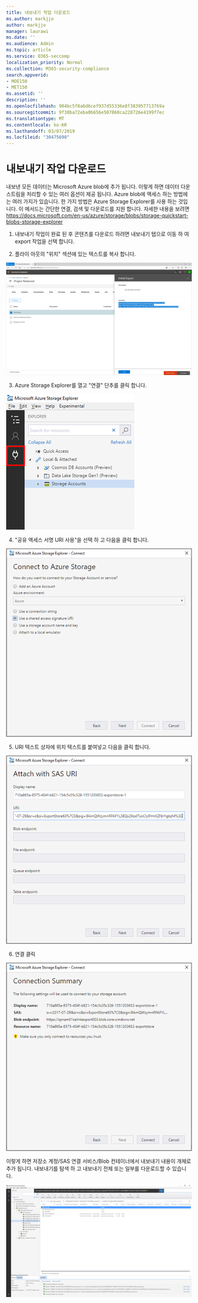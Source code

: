 ```yaml
---
title: 내보내기 작업 다운로드
ms.author: markjjo
author: markjjo
manager: laurawi
ms.date: ''
ms.audience: Admin
ms.topic: article
ms.service: O365-seccomp
localization_priority: Normal
ms.collection: M365-security-compliance
search.appverid:
- MOE150
- MET150
ms.assetid: ''
description: ''
ms.openlocfilehash: 904bc5f8a6d6cef937d55336e8f383957713769a
ms.sourcegitcommit: 9f38ba72eba0b656e507860ca228726e4199f7ec
ms.translationtype: MT
ms.contentlocale: ko-KR
ms.lasthandoff: 03/07/2019
ms.locfileid: "30475698"
---
```

# <a name="download-export-jobs"></a>내보내기 작업 다운로드

내보낸 모든 데이터는 Microsoft Azure blob에 추가 됩니다. 이렇게 하면 데이터 다운스트림을 처리할 수 있는 여러 옵션이 제공 됩니다. Azure blob에 액세스 하는 방법에는 여러 가지가 있습니다. 한 가지 방법은 Azure Storage Explorer를 사용 하는 것입니다. 이 메서드는 간단한 연결, 검색 및 다운로드를 지원 합니다. 자세한 내용을 보려면<https://docs.microsoft.com/en-us/azure/storage/blobs/storage-quickstart-blobs-storage-explorer>

1.  내보내기 작업이 완료 된 후 콘텐츠를 다운로드 하려면 내보내기 탭으로 이동 하 여 export 작업을 선택 합니다.

2.  플라이 아웃의 "위치" 섹션에 있는 텍스트를 복사 합니다.

![](../media/eDiscoExportJob.png)

3.  Azure Storage Explorer를 열고 "연결" 단추를 클릭 합니다.

![](../media/AzureStorageConnect.png)

4.  "공유 액세스 서명 URI 사용"을 선택 하 고 다음을 클릭 합니다.

![](../media/AzureStorageConnect2.png)

5.  URI 텍스트 상자에 위치 텍스트를 붙여넣고 다음을 클릭 합니다.

![](../media/AzureStorageConnect3.png)

6.  연결 클릭

![](../media/AzureStorageConnect4.png)

이렇게 하면 저장소 계정/SAS 연결 서비스/Blob 컨테이너에서 내보내기 내용이 개체로 추가 됩니다. 내보내기를 탐색 하 고 내보내기 전체 또는 일부를 다운로드할 수 있습니다.

![](../media/AzureStorageConnect5.png)